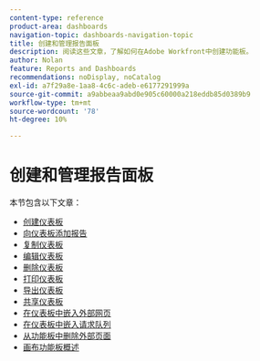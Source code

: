 ```yaml
---
content-type: reference
product-area: dashboards
navigation-topic: dashboards-navigation-topic
title: 创建和管理报告面板
description: 阅读这些文章，了解如何在Adobe Workfront中创建功能板。
author: Nolan
feature: Reports and Dashboards
recommendations: noDisplay, noCatalog
exl-id: a7f29a8e-1aa8-4c6c-adeb-e6177291999a
source-git-commit: a9abbeaa9abd0e905c60000a218eddb85d0389b9
workflow-type: tm+mt
source-wordcount: '78'
ht-degree: 10%

---
```


# 创建和管理报告面板

<!-- Audited: 1/2025 -->

本节包含以下文章：

* [创建仪表板](../../../reports-and-dashboards/dashboards/creating-and-managing-dashboards/create-dashboard.md)
* [向仪表板添加报告](../../../reports-and-dashboards/dashboards/creating-and-managing-dashboards/add-report-dashboard.md)
* [复制仪表板](../../../reports-and-dashboards/dashboards/creating-and-managing-dashboards/copy-dashboard.md)
* [编辑仪表板](../../../reports-and-dashboards/dashboards/creating-and-managing-dashboards/edit-dashboard.md)
* [删除仪表板](../../../reports-and-dashboards/dashboards/creating-and-managing-dashboards/delete-dashboard.md)
* [打印仪表板](../../../reports-and-dashboards/dashboards/creating-and-managing-dashboards/print-dashboard.md)
* [导出仪表板](../../../reports-and-dashboards/dashboards/creating-and-managing-dashboards/export-dashboard.md)
* [共享仪表板](../../../reports-and-dashboards/dashboards/creating-and-managing-dashboards/share-dashboard.md)
* [在仪表板中嵌入外部网页](../../../reports-and-dashboards/dashboards/creating-and-managing-dashboards/embed-external-web-page-dashboard.md)
* [在仪表板中嵌入请求队列](../../../reports-and-dashboards/dashboards/creating-and-managing-dashboards/embed-request-queue-dashboard.md)
* [从功能板中删除外部页面](../../../reports-and-dashboards/dashboards/creating-and-managing-dashboards/remove-external-page-from-dashboard.md)
* [画布功能板概述](../../../reports-and-dashboards/dashboards/creating-and-managing-dashboards/canvas-dashboards-overview.md)
